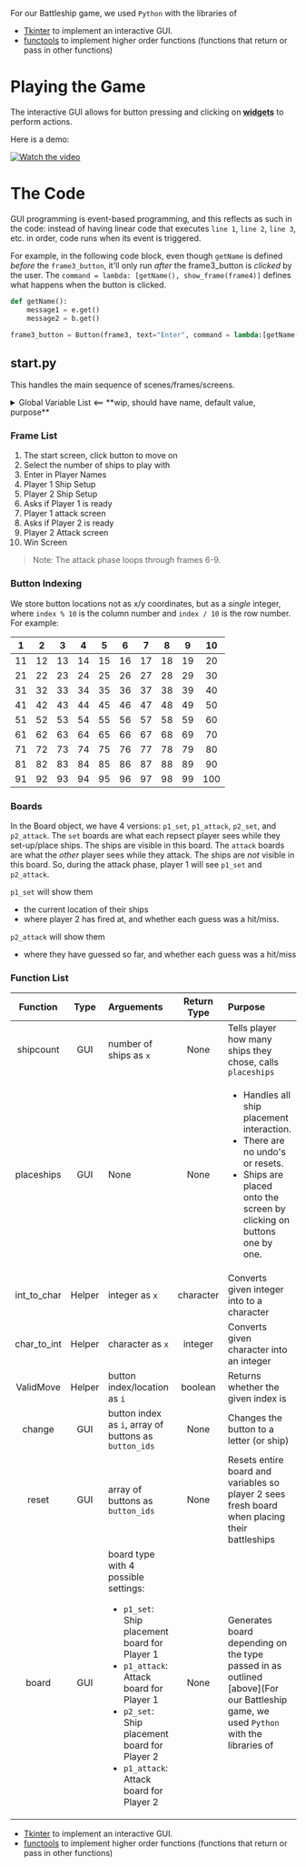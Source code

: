 For our Battleship game, we used `Python` with the libraries of 
- [Tkinter](https://docs.python.org/3/library/tkinter.html) to implement an interactive GUI.
- [functools](https://docs.python.org/3/library/functools.html) to implement higher order functions (functions that return or pass in other functions)

# Playing the Game

The interactive GUI allows for button pressing and clicking on <abbr title="any Tkinter element that builds the interface">**widgets**</abbr> to perform actions. 

Here is a demo: 

[![Watch the video](https://cdn.discordapp.com/attachments/345868817320116226/940756176591802378/unknown.png)](https://youtu.be/eAZES9qJyAM)

# The Code

GUI programming is event-based programming, and this reflects as such in the code: instead of having linear code that executes `line 1`, `line 2`, `line 3`, etc. in order, code runs when its event is triggered. 

For example, in the following code block, even though `getName` is defined _before_ the `frame3_button`, it'll only run _after_ the frame3_button is _clicked_ by the user. The `command = lambda: [getName(), show_frame(frame4)]` defines what happens when the button is clicked. 

```python
def getName():
    message1 = e.get()
    message2 = b.get()

frame3_button = Button(frame3, text="Enter", command = lambda:[getName(), show_frame(frame4)]).grid()
```

## start.py

This handles the main sequence of scenes/frames/screens. 

<details closed>
<summary>Global Variable List <== **wip, should have name, default value, purpose**</summary>

num_ships = 0  
text_variable = 'A'  
selected_ships=0   
enter_amount=0  
placing_ships=0  
current_index=0  
vertical_up = False  
vertical_down = False  
horizontal_right = False  
horizontal_left = False  
left_left = False  
left_right = False  
right_right = False  
right_left = False  
up_up = False  
up_down = False  
down_down = False  
down_up = False  
</details>

### Frame List
1. The start screen, click button to move on
2. Select the number of ships to play with 
3. Enter in Player Names
4. Player 1 Ship Setup
5. Player 2 Ship Setup
6. Asks if Player 1 is ready
7. Player 1 attack screen
8. Asks if Player 2 is ready
9. Player 2 Attack screen
10. Win Screen

> Note: The attack phase loops through frames 6-9.

### Button Indexing

We store button locations not as x/y coordinates, but as a _single_ integer, where `index % 10` is the column number and `index / 10` is the row number. For example: 

| 1 | 2 | 3 | 4 | 5 | 6 | 7 | 8 | 9 | 10 | 
| :--: | :--: | :--: | :--: | :--: | :--: | :--: | :--: | :--: | :--: | 
| 11 | 12 | 13 | 14 | 15 | 16 | 17 | 18 | 19 | 20 | 
| 21 | 22 | 23 | 24 | 25 | 26 | 27 | 28 | 29 | 30 | 
| 31 | 32 | 33 | 34 | 35 | 36 | 37 | 38 | 39 | 40 | 
| 41 | 42 | 43 | 44 | 45 | 46 | 47 | 48 | 49 | 50 | 
| 51 | 52 | 53 | 54 | 55 | 56 | 57 | 58 | 59 | 60 | 
| 61 | 62 | 63 | 64 | 65 | 66 | 67 | 68 | 69 | 70 | 
| 71 | 72 | 73 | 74 | 75 | 76 | 77 | 78 | 79 | 80 | 
| 81 | 82 | 83 | 84 | 85 | 86 | 87 | 88 | 89 | 90 | 
| 91 | 92 | 93 | 94 | 95 | 96 | 97 | 98 | 99 | 100 | 

### Boards

In the Board object, we have 4 versions: `p1_set`, `p1_attack`, `p2_set`, and `p2_attack`.
The `set` boards are what each repsect player sees while they set-up/place ships. The ships are visible in this board. The `attack` boards are what the _other_ player sees while they attack. The ships are _not_ visible in this board.
So, during the attack phase, player 1 will see `p1_set` and `p2_attack`. 

`p1_set` will show them
- the current location of their ships
- where player 2 has fired at, and whether each guess was a hit/miss.

`p2_attack` will show them 
- where they have guessed so far, and whether each guess was a hit/miss

### Function List
| Function |Type | Arguements | Return Type | Purpose | 
| :--: | :--:  | :-- | :--: | :-- |
| shipcount | GUI |number of ships as `x` | None | Tells player how many ships they chose, calls `placeships` |
| placeships | GUI | None | None | <ul><li>Handles all ship placement interaction.</li><li>There are no undo's or resets.</li><li>Ships are placed onto the screen by clicking on buttons one by one.</li></ul>|
| int_to_char | Helper | integer as `x` | character | Converts given integer into to a character |
| char_to_int | Helper | character as `x` | integer | Converts given character into an integer |
| ValidMove | Helper | button index/location as `i` | boolean | Returns whether the given index is |
| change | GUI | button index as `i`, array of buttons as `button_ids` | None | Changes the button to a letter (or ship) |
| reset | GUI | array of buttons as `button_ids` | None | Resets entire board and variables so player 2 sees fresh board when placing their battleships |
| board | GUI | board type with 4 possible settings: <ul><li>`p1_set`: Ship placement board for Player 1</li><li>`p1_attack`: Attack board for Player 1</li><li>`p2_set`: Ship placement board for Player 2</li><li>`p1_attack`: Attack board for Player 2</li></ul> | None | Generates board depending on the type passed in as outlined [above](For our Battleship game, we used `Python` with the libraries of 
- [Tkinter](https://docs.python.org/3/library/tkinter.html) to implement an interactive GUI.
- [functools](https://docs.python.org/3/library/functools.html) to implement higher order functions (functions that return or pass in other functions)


